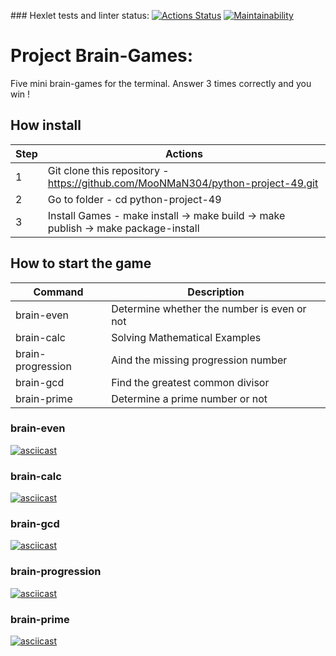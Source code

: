 \### Hexlet tests and linter status:
[![Actions Status](https://github.com/MooNMaN304/python-project-49/actions/workflows/hexlet-check.yml/badge.svg)](https://github.com/MooNMaN304/python-project-49/actions)
[![Maintainability](https://api.codeclimate.com/v1/badges/ec7ee1436db4842256f1/maintainability)](https://codeclimate.com/github/MooNMaN304/python-project-49/maintainability)

# Project Brain-Games:
Five mini brain-games for the terminal. Answer 3 times correctly and you win !

## How install 

| Step  | Actions |
| ------------- | ------------- |
| 1  | Git clone this repository - https://github.com/MooNMaN304/python-project-49.git  |
| 2  | Go to folder - cd python-project-49 |
| 3  | Install Games - make install -> make build -> make publish -> make package-install |

## How to start the game

| Command | Description |
| ------------- | ------------- |
| brain-even  | Determine whether the number is even or not |
| brain-calc | Solving Mathematical Examples |
| brain-progression | Аind the missing progression number |
| brain-gcd | Find the greatest common divisor |
| brain-prime | Determine a prime number or not |

### brain-even
[![asciicast](https://asciinema.org/a/661289.svg)](https://asciinema.org/a/661289)
### brain-calc
[![asciicast](https://asciinema.org/a/661788.svg)](https://asciinema.org/a/661788)
### brain-gcd
[![asciicast](https://asciinema.org/a/661862.svg)](https://asciinema.org/a/661862)
### brain-progression
[![asciicast](https://asciinema.org/a/661914.svg)](https://asciinema.org/a/661914)
### brain-prime
[![asciicast](https://asciinema.org/a/661929.svg)](https://asciinema.org/a/661929)
